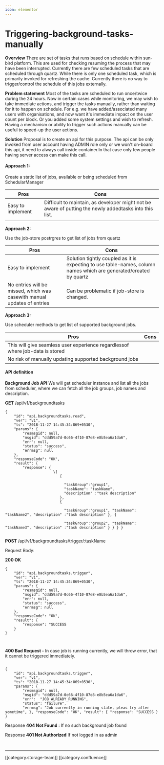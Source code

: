 ```yaml
---
icon: elementor
---
```


# Triggering-background-tasks-manually

**Overview** There are set of tasks that runs based on schedule within sun-bird platform. This are used for checking resuming the process that may have been interrupted. Currently there are few scheduled tasks that are scheduled through quartz. While there is only one scheduled task, which is primarily invoked for refreshing the cache. Currently there is no way to trigger/control the schedule of this jobs externally.

**Problem statement** Most of the tasks are scheduled to run once/twice during the 24 hours. Now in certain cases while monitoring, we may wish to take immediate actions, and trigger the tasks manually, rather than waiting for it to happen on schedule. For e.g. we have added/associated many users with organisations, and now want it's immediate impact on the user count per block. Or you added some system settings and wish to refresh. Having a mechanism or ability to trigger such actions manually can be useful to speed-up the user actions.

**Solution** Proposal is to create an api for this purpose. The api can be only invoked from user account having ADMIN role only or we won't on-board this api, it need to always call inside container.In that case only few people having server access can make this call.

#### Approach 1:

Create a static list of jobs, available or being scheduled from SchedularManager

| Pros              | Cons                                                                                                   |
| ----------------- | ------------------------------------------------------------------------------------------------------ |
| Easy to implement | Difficult to maintain, as developer might not be aware of putting the newly addedtasks into this list. |
|                   |                                                                                                        |

**Approach 2:**

Use the job-store postrgres to get list of jobs from quartz

| Pros                                                                    | Cons                                                                                                               |
| ----------------------------------------------------------------------- | ------------------------------------------------------------------------------------------------------------------ |
| Easy to implement                                                       | Solution tightly coupled as it is expecting to use table-names, column names which are generated/created by quartz |
| No entries will be missed, which was casewith manual updates of entries | Can be problematic if job-store is changed.                                                                        |

**Approach 3:**

Use scheduler methods to get list of supported background jobs.

| Pros                                                                          | Cons |
| ----------------------------------------------------------------------------- | ---- |
| This will give seamless user experience regardlessof where job-data is stored |      |
| No risk of manually updating supported background jobs                        |      |

#### API definition

**Background Job API** We will get scheduler instance and list all the jobs from scheduler, where we can fetch all the job groups, job names and description.

**GET** /api/v1/backgroundtasks

```
{
    "id": "api.backgroundtasks.read",
    "ver": "v1",
    "ts": "2018-11-27 14:45:34:869+0530",
    "params": {
        "resmsgid": null,
        "msgid": "ddd59a7d-0c66-4f10-87e8-e8b5ea6a1da6",
        "err": null,
        "status": "success",
        "errmsg": null
    },
    "responseCode": "OK",
    "result": {
        "response": {
                      \[
                         {

                           "taskGroup":"group1",
                           "taskName": "taskName",
                           "description" :"task description"
                         },
                         {

                           "taskGroup":"group1", "taskName": "taskName2", "description" :"task description" }, {

                           "taskGroup":"group2", "taskName": "taskName3", "description" :"task description" } } } }


```

**POST** /api/v1/backgroundtasks/trigger/:taskName

Request Body:

**200 OK**

```
{
    "id": "api.backgroundtasks.trigger",
    "ver": "v1",
    "ts": "2018-11-27 14:45:34:869+0530",
    "params": {
        "resmsgid": null,
        "msgid": "ddd59a7d-0c66-4f10-87e8-e8b5ea6a1da6",
        "err": null,
        "status": "success",
        "errmsg": null
    },
    "responseCode": "OK",
    "result": {
        "response": "SUCCESS
    }
}


```

```
```

**400 Bad Request -** In case job is running currently, we will throw error, that it cannot be triggered immediately.

```
```

```
{
    "id": "api.backgroundtasks.trigger",
    "ver": "v1",
    "ts": "2018-11-27 14:45:34:869+0530",
    "params": {
        "resmsgid": null,
        "msgid": "ddd59a7d-0c66-4f10-87e8-e8b5ea6a1da6",
        "err":  "JOB_ALREADY_RUNNING",
        "status": "failure",
        "errmsg": "Job currently in running state, pleas try after sometime", }, "responseCode": "OK", "result": { "response": "SUCCESS } }
```

Response **404 Not Found** : If no such background job found

Response **401 Not Authorized** If not logged in as admin

```
```

```
```

***

\[\[category.storage-team]] \[\[category.confluence]]
